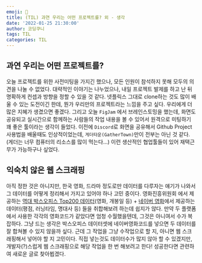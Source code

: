 ```yaml
---
emoji: 👊
title: (TIL) 과연 우리는 어떤 프로젝트를? 외 - 생각
date: '2022-01-25 21:30:00'
author: 코딩쿠니
tags: TIL 
categories: TIL
---
```


## 과연 우리는 어떤 프로젝트를?
오늘 프로젝트를 위한 사전미팅을 가지긴 했으나, 모든 인원이 참석하지 못해 모두의 의견을 나눌 수 없었다. 대략적인 이야기는 나누었으나, 내일 프로젝트 발제를 하고 난 뒤 명확하게 컨셉과 방향을 정할 수 있을 것 같다. 넷플릭스 그대로 clone하는 것도 많이 배울 수 있는 도전이긴 한데, 뭔가 우리만의 프로젝트라는 느낌을 주고 싶다. 우리에게 더 많은 지혜가 생겼으면 좋겠다. 그리고  오늘 `FigJam` 에서 브레인스토밍을 했는데, 화면도 공유되고 실시간으로 함께하는 사람들의 작업 내용을 볼 수 있어서 원격으로 미팅하기 꽤 좋은 툴이라는 생각이 들었다. 이전에 `Discord`로 화면을 공유해서 Github Project 사용법을 배울때도 인상적이었는데, `게더타운(GatherTown)`만이 전부는 아닌 것 같다.(게더는 너무 컴퓨터의 리소스를 많이 먹는다...) 이런 생산적인 협업툴들이 있어 재택근무가 가능하구나 싶었다.

## 익숙치 않은 웹 스크래핑 
아직 정한 것은 아니지만, 한국 영화, 드라마 정도로만 데이터를 다루자는 얘기가 나와서 그 데이터를 어떻게 정리해서 가지고 있어야 하나 고민 중이다. 영화진흥위원회 에서 제공하는 [역대 박스오피스 Top200 데이터](https://www.kobis.or.kr/kobis/business/stat/boxs/findFormerBoxOfficeList.do)(영화, 개봉일 등) + [네이버 영화](https://movie.naver.com/)에서 제공하는 데이터(평점, 러닝타임, 명대사 등) 들을 취합해보려 하는데 쉽지가 않다. 만약 두 플랫폼에서 사용한 각각의 영화코드가 같았다면 엄청 수월했을텐데, 그것은 아니여서 수가 복잡하다. 그냥 드는 생각은 박스오피스 데이터셋에 네이버영화코드를 넣으면 두 데이터를 잘 합쳐볼 수 있지 않을까 싶다. 근데 그 작업을 그냥 수작업으로 할 지, 아니면 웹 스크래핑해서 넣어야 할 지 고민이다. 직접 넣는것도 데이터수가 많지 않아 할 수 있겠지만, 개발자(?)스럽게 웹 스크래핑으로 해당 작업을 한 번 해보려고 한다! 성공한다면 관련하여 새로운 글로 찾아뵙겠다.
```toc
```